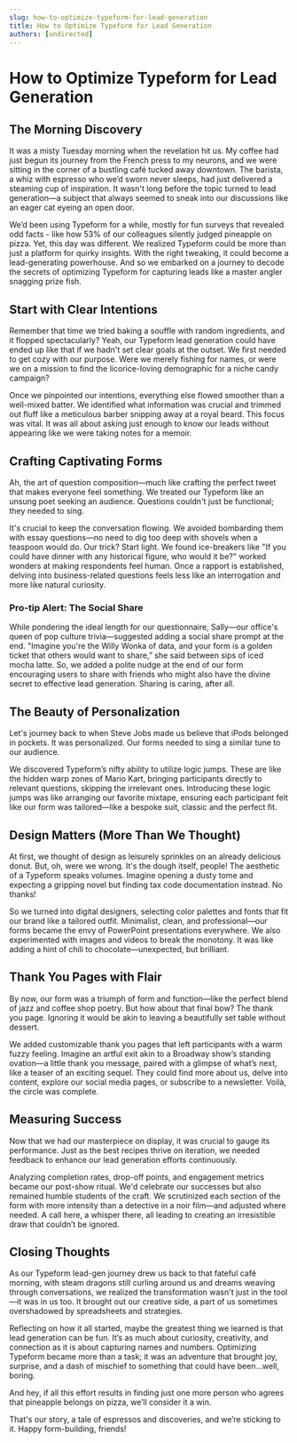 ```yaml
---
slug: how-to-optimize-typeform-for-lead-generation
title: How to Optimize Typeform for Lead Generation
authors: [undirected]
---
```



# How to Optimize Typeform for Lead Generation

## The Morning Discovery

It was a misty Tuesday morning when the revelation hit us. My coffee had just begun its journey from the French press to my neurons, and we were sitting in the corner of a bustling café tucked away downtown. The barista, a whiz with espresso who we’d sworn never sleeps, had just delivered a steaming cup of inspiration. It wasn't long before the topic turned to lead generation—a subject that always seemed to sneak into our discussions like an eager cat eyeing an open door.

We’d been using Typeform for a while, mostly for fun surveys that revealed odd facts - like how 53% of our colleagues silently judged pineapple on pizza. Yet, this day was different. We realized Typeform could be more than just a platform for quirky insights. With the right tweaking, it could become a lead-generating powerhouse. And so we embarked on a journey to decode the secrets of optimizing Typeform for capturing leads like a master angler snagging prize fish.

## Start with Clear Intentions

Remember that time we tried baking a souffle with random ingredients, and it flopped spectacularly? Yeah, our Typeform lead generation could have ended up like that if we hadn't set clear goals at the outset. We first needed to get cozy with our purpose. Were we merely fishing for names, or were we on a mission to find the licorice-loving demographic for a niche candy campaign? 

Once we pinpointed our intentions, everything else flowed smoother than a well-mixed batter. We identified what information was crucial and trimmed out fluff like a meticulous barber snipping away at a royal beard. This focus was vital. It was all about asking just enough to know our leads without appearing like we were taking notes for a memoir.

## Crafting Captivating Forms

Ah, the art of question composition—much like crafting the perfect tweet that makes everyone feel something. We treated our Typeform like an unsung poet seeking an audience. Questions couldn't just be functional; they needed to sing. 

It's crucial to keep the conversation flowing. We avoided bombarding them with essay questions—no need to dig too deep with shovels when a teaspoon would do. Our trick? Start light. We found ice-breakers like "If you could have dinner with any historical figure, who would it be?" worked wonders at making respondents feel human. Once a rapport is established, delving into business-related questions feels less like an interrogation and more like natural curiosity.

### Pro-tip Alert: The Social Share

While pondering the ideal length for our questionnaire, Sally—our office's queen of pop culture trivia—suggested adding a social share prompt at the end. "Imagine you're the Willy Wonka of data, and your form is a golden ticket that others would want to share,” she said between sips of iced mocha latte. So, we added a polite nudge at the end of our form encouraging users to share with friends who might also have the divine secret to effective lead generation. Sharing is caring, after all.

## The Beauty of Personalization

Let's journey back to when Steve Jobs made us believe that iPods belonged in pockets. It was personalized. Our forms needed to sing a similar tune to our audience. 

We discovered Typeform’s nifty ability to utilize logic jumps. These are like the hidden warp zones of Mario Kart, bringing participants directly to relevant questions, skipping the irrelevant ones. Introducing these logic jumps was like arranging our favorite mixtape, ensuring each participant felt like our form was tailored—like a bespoke suit, classic and the perfect fit.

## Design Matters (More Than We Thought)

At first, we thought of design as leisurely sprinkles on an already delicious donut. But, oh, were we wrong. It's the dough itself, people! The aesthetic of a Typeform speaks volumes. Imagine opening a dusty tome and expecting a gripping novel but finding tax code documentation instead. No thanks!

So we turned into digital designers, selecting color palettes and fonts that fit our brand like a tailored outfit. Minimalist, clean, and professional—our forms became the envy of PowerPoint presentations everywhere. We also experimented with images and videos to break the monotony. It was like adding a hint of chili to chocolate—unexpected, but brilliant.

## Thank You Pages with Flair

By now, our form was a triumph of form and function—like the perfect blend of jazz and coffee shop poetry. But how about that final bow? The thank you page. Ignoring it would be akin to leaving a beautifully set table without dessert.

We added customizable thank you pages that left participants with a warm fuzzy feeling. Imagine an artful exit akin to a Broadway show’s standing ovation—a little thank you message, paired with a glimpse of what’s next, like a teaser of an exciting sequel. They could find more about us, delve into content, explore our social media pages, or subscribe to a newsletter. Voilà, the circle was complete.

## Measuring Success

Now that we had our masterpiece on display, it was crucial to gauge its performance. Just as the best recipes thrive on iteration, we needed feedback to enhance our lead generation efforts continuously.

Analyzing completion rates, drop-off points, and engagement metrics became our post-show ritual. We'd celebrate our successes but also remained humble students of the craft. We scrutinized each section of the form with more intensity than a detective in a noir film—and adjusted where needed. A call here, a whisper there, all leading to creating an irresistible draw that couldn’t be ignored.

## Closing Thoughts

As our Typeform lead-gen journey drew us back to that fateful café morning, with steam dragons still curling around us and dreams weaving through conversations, we realized the transformation wasn't just in the tool—it was in us too. It brought out our creative side, a part of us sometimes overshadowed by spreadsheets and strategies.

Reflecting on how it all started, maybe the greatest thing we learned is that lead generation can be fun. It’s as much about curiosity, creativity, and connection as it is about capturing names and numbers. Optimizing Typeform became more than a task; it was an adventure that brought joy, surprise, and a dash of mischief to something that could have been…well, boring.

And hey, if all this effort results in finding just one more person who agrees that pineapple belongs on pizza, we’ll consider it a win. 

That's our story, a tale of espressos and discoveries, and we’re sticking to it. Happy form-building, friends!